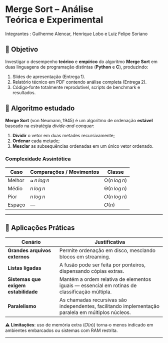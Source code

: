 # Merge Sort – Análise Teórica e Experimental 

Integrantes : Guilherme Alencar, Henrique Lobo e Luiz Felipe Soriano

## 📑 Objetivo
Investigar o desempenho **teórico** e **empírico** do algoritmo **Merge Sort** em duas linguagens de programação distintas (**Python** e **C**), produzindo:
1. Slides de apresentação (Entrega 1).  
2. Relatório técnico em PDF contendo análise completa (Entrega 2).  
3. Código‑fonte totalmente reprodutível, scripts de benchmark e resultados.


## 🧩 Algoritmo estudado  
**Merge Sort** (von Neumann, 1945) é um algoritmo de ordenação **estável** baseado na estratégia *divide‑and‑conquer*:

1. **Dividir** o vetor em duas metades recursivamente;  
2. **Ordenar** cada metade;  
3. **Mesclar** as subsequências ordenadas em um único vetor ordenado.

### Complexidade Assintótica  

| Caso | Comparações / Movimentos | Classe |
|------|-------------------------|--------|
| Melhor | ≈ *n log n* | Ω(*n log n*) |
| Médio  | *n log n*  | Θ(*n log n*) |
| Pior   | *n log n*  | 𝑂(*n log n*) |
| Espaço | — | 𝑂(*n*) |

---

## 🔧 Aplicações Práticas  

| Cenário | Justificativa |
|---------|---------------|
| **Grandes arquivos externos** | Permite ordenação em disco, mesclando blocos em streaming. |
| **Listas ligadas** | A fusão pode ser feita por ponteiros, dispensando cópias extras. |
| **Sistemas que exigem estabilidade** | Mantém a ordem relativa de elementos iguais — essencial em rotinas de classificação múltipla. |
| **Paralelismo** | As chamadas recursivas são independentes, facilitando implementação paralela em múltiplos núcleos. |

⚠️ **Limitações**: uso de memória extra (𝑂(*n*)) torna‑o menos indicado em ambientes embarcados ou sistemas com RAM restrita.

---
